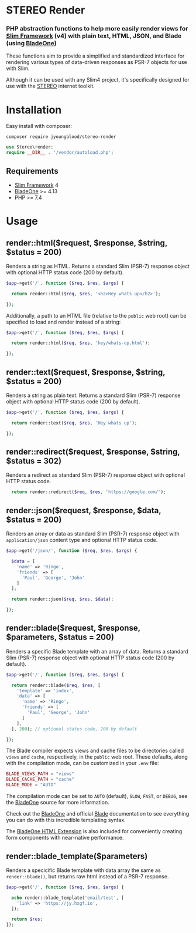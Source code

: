 # STEREO Render

### PHP abstraction functions to help more easily render views for [Slim Framework](https://www.slimframework.com/) (v4) with plain text, HTML, JSON, and Blade (using [BladeOne](https://github.com/EFTEC/BladeOne))

These functions aim to provide a simplified and standardized interface for rendering various types of data-driven responses as PSR-7 objects for use with Slim.

Although it can be used with any Slim4 project, it's specifically designed for use with the [STEREO](https://github.com/jyoungblood/stereo) internet toolkit.


# Installation
Easy install with composer:
```
composer require jyoungblood/stereo-render
```
```php
use Stereo\render;
require __DIR__ . '/vendor/autoload.php';
```

## Requirements
- [Slim Framework](https://www.slimframework.com/) 4
- [BladeOne](https://github.com/EFTEC/BladeOne) >= 4.13
- PHP >= 7.4


# Usage
## render::html($request, $response, $string, $status = 200)
Renders a string as HTML. Returns a standard Slim (PSR-7) response object with optional HTTP status code (200 by default).
```php
$app->get('/', function ($req, $res, $args) {

  return render::html($req, $res, '<h2>Hey whats up</h2>');

});
```

Additionally, a path to an HTML file (relative to the `public` web root) can be specified to load and render instead of a string:
```php
$app->get('/', function ($req, $res, $args) {

  return render::html($req, $res, 'hey/whats-up.html');

});
```




## render::text($request, $response, $string, $status = 200)
Renders a string as plain text. Returns a standard Slim (PSR-7) response object with optional HTTP status code (200 by default).
```php
$app->get('/', function ($req, $res, $args) {

  return render::text($req, $res, 'Hey whats up');

});
```

## render::redirect($request, $response, $string, $status = 302)
Renders a redirect as standard Slim (PSR-7) response object with optional HTTP status code.
```php
  return render::redirect($req, $res, 'https://google.com/');
```

## render::json($request, $response, $data, $status = 200)
Renders an array or data as standard Slim (PSR-7) response object with `application/json` content type and optional HTTP status code.
```php
$app->get('/json/', function ($req, $res, $args) {

  $data = [
    'name' => 'Ringo',
    'friends' => [
      'Paul', 'George', 'John'
    ]
  ];

  return render::json($req, $res, $data);

});
```



## render::blade($request, $response, $parameters, $status = 200)
Renders a specific Blade template with an array of data. Returns a standard Slim (PSR-7) response object with optional HTTP status code (200 by default).
```php
$app->get('/', function ($req, $res, $args) {

  return render::blade($req, $res, [
    'template' => 'index',
    'data' => [
      'name' => 'Ringo',
      'friends' => [
        'Paul', 'George', 'John'
      ]
    ],
  ], 200); // optional status code, 200 by default

});
```



The Blade compiler expects views and cache files to be directories called `views` and `cache`, respectively, in the `public` web root. These defaults, along with the compilation mode, can be customized in your `.env` file:
```php
BLADE_VIEWS_PATH = "views"
BLADE_CACHE_PATH = "cache"
BLADE_MODE = "AUTO"
```

The compilation mode can be set to `AUTO` (default), `SLOW`, `FAST`, or `DEBUG`, see the [BladeOne](https://github.com/EFTEC/BladeOne/blob/master/lib/BladeOne.php#L44) source for more information.

Check out the [BladeOne](https://github.com/EFTEC/BladeOne) and official [Blade](https://laravel.com/docs/blade) documentation to see everything you can do with this incredible templating syntax.

The [BladeOne HTML Extension](https://github.com/EFTEC/BladeOneHtml) is also included for conveniently creating form components with near-native performance.


## render::blade_template($parameters)
Renders a specicific Blade template with data array the same as `render::blade()`, but returns raw html instead of a PSR-7 response.
```php
$app->get('/', function ($req, $res, $args) {

  echo render::blade_template('email/test', [
    'link' => 'https://jy.hxgf.io',
  ]);

  return $res;
});
```
